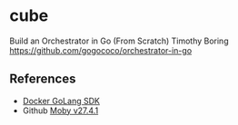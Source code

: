 # cube
Build an Orchestrator in Go (From Scratch) Timothy Boring
https://github.com/gogococo/orchestrator-in-go

## References

* [Docker GoLang SDK](https://pkg.go.dev/github.com/docker/docker)
* Github [Moby v27.4.1](https://github.com/moby/moby/tree/v27.4.1)